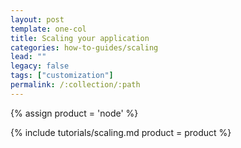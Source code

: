 ```yaml
---
layout: post
template: one-col
title: Scaling your application
categories: how-to-guides/scaling
lead: ""
legacy: false
tags: ["customization"]
permalink: /:collection/:path
---
```


{% assign product = 'node' %}

{% include tutorials/scaling.md product = product %}
